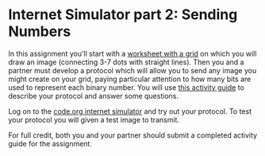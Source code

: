# Internet Simulator part 2: Sending Numbers
In this assignment you'll start with a [worksheet with a grid](https://docs.google.com/document/d/1C0_8V-LGHUM1ykxiyHQEWl7HdVnLUA3QLnOQVEXUMZM/edit) on which you will draw an image (connecting 3-7 dots with straight lines). Then you and a partner must develop a protocol which will allow you to send any image you might create on your grid, paying particular attention to how many bits are used to represent each binary number. You will use [this activity guide](https://docs.google.com/document/d/1yoXIBpv1qjhMEBUqxvmVOERRgcGoQ_0dXfho3sDWgg8/edit) to describe your protocol and answer some questions.
 
Log on to the [code.org internet simulator](https://studio.code.org/s/csp1/stage/6/puzzle/2) and try out your protocol. To test your protocol you will given a test image to transmit.
 
For full credit, both you and your partner should submit a completed activity guide for the assignment.
